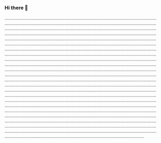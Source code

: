 ### Hi there 👋

......................................................................................................................................................................................................................................................................................................................................................................................................................................................................................................................................................................................................................................................................................................................................................................................................................................................................................................................................................................................................................................................................................................................................................................................................................................................................................................................................................................................................................................................................................................................................................................................................................................................................................................................................................................................................................................................................................................................................................................................................................................................................................................................................................................................................................................................................................................................................................................................................................................................................................................................................................................................................................................................................................................................................................................................................................................................................................................................................................................................................................................................................................
